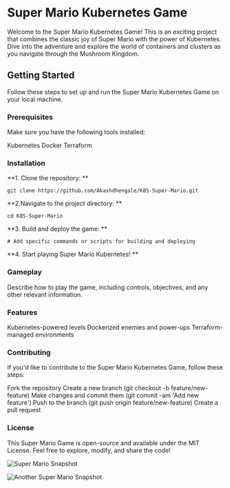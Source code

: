 # Super Mario Kubernetes Game


Welcome to the Super Mario Kubernetes Game! This is an exciting project that combines the classic joy of Super Mario with the power of Kubernetes. Dive into the adventure and explore the world of containers and clusters as you navigate through the Mushroom Kingdom.

## Getting Started
Follow these steps to set up and run the Super Mario Kubernetes Game on your local machine.

### Prerequisites
Make sure you have the following tools installed:

Kubernetes
Docker
Terraform

### Installation

**1. Clone the repository:
**
```
git clone https://github.com/Akashdhengale/K8S-Super-Mario.git
```

**2.Navigate to the project directory:
**


```
cd K8S-Super-Mario
```

**3. Build and deploy the game:
**

```
# Add specific commands or scripts for building and deploying
```


**4. Start playing Super Mario Kubernetes!
**

### Gameplay
Describe how to play the game, including controls, objectives, and any other relevant information.

### Features
Kubernetes-powered levels
Dockerized enemies and power-ups
Terraform-managed environments

### Contributing

If you'd like to contribute to the Super Mario Kubernetes Game, follow these steps:

Fork the repository
Create a new branch (git checkout -b feature/new-feature)
Make changes and commit them (git commit -am 'Add new feature')
Push to the branch (git push origin feature/new-feature)
Create a pull request

### License
This Super Mario Game is open-source and available under the MIT License. Feel free to explore, modify, and share the code!


![Super Mario Snapshot](https://cdn.hashnode.com/res/hashnode/image/upload/v1705850500616/1ec14329-ea3a-4eb3-9b31-af528fa33708.png)








![Another Super Mario Snapshot](https://cdn.hashnode.com/res/hashnode/image/upload/v1705850738284/656ef3e0-bd8b-4c26-a7e2-dce89fdc92c3.png)


